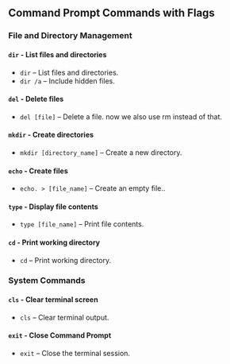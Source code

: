 ## Command Prompt Commands with Flags

### File and Directory Management

#### `dir` - List files and directories
- `dir` – List files and directories.
- `dir /a` – Include hidden files.

#### `del` - Delete files
- `del [file]` – Delete a file.
now we also use rm instead of that.

#### `mkdir` - Create directories
- `mkdir [directory_name]` – Create a new directory.

#### `echo` - Create files
- `echo. > [file_name]` – Create an empty file..

#### `type` - Display file contents
- `type [file_name]` – Print file contents.

#### `cd` - Print working directory
- `cd` – Print working directory.

### System Commands

#### `cls` - Clear terminal screen
- `cls` – Clear terminal output.

#### `exit` - Close Command Prompt
- `exit` – Close the terminal session.